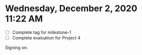 # Wednesday, December  2, 2020 11:22 AM

- [ ] Complete tag for milestone-1
- [ ] Complete evaluation for Project 4

Signing on.